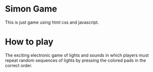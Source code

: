 # Simon Game

This is just game using html css and javascript.

# How to play

The exciting electronic game of lights and sounds in which players must repeat random sequences of lights by pressing the colored pads in the correct order.

